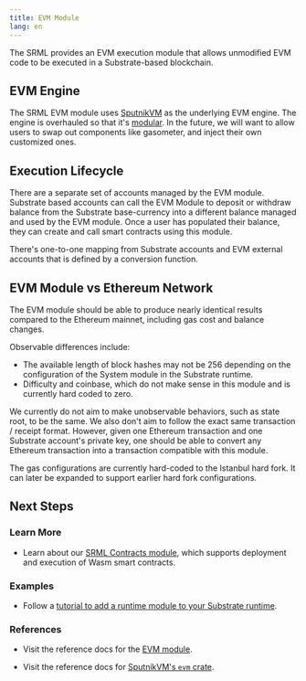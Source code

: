 ```yaml
---
title: EVM Module
lang: en
---
```


The SRML provides an EVM execution module that allows unmodified EVM code to be executed in a
Substrate-based blockchain.

## EVM Engine

The SRML EVM module uses [SputnikVM](https://github.com/sorpaas/rust-evm) as the underlying EVM engine. The engine is
overhauled so that it's [modular](https://github.com/corepaper/evm). In the future, we will want to
allow users to swap out components like gasometer, and inject their own customized ones.

## Execution Lifecycle

There are a separate set of accounts managed by the EVM module. Substrate based accounts can
call the EVM Module to deposit or withdraw balance from the Substrate base-currency into a different
balance managed and used by the EVM module. Once a user has populated their balance, they can create
and call smart contracts using this module.

There's one-to-one mapping from Substrate accounts and EVM external accounts that is defined by a
conversion function.

## EVM Module vs Ethereum Network

The EVM module should be able to produce nearly identical results compared to the Ethereum mainnet,
including gas cost and balance changes.

Observable differences include:

* The available length of block hashes may not be 256 depending on the configuration of the System
  module in the Substrate runtime.
* Difficulty and coinbase, which do not make sense in this module and is currently hard coded to
  zero.

We currently do not aim to make unobservable behaviors, such as state root, to be the same. We also
don't aim to follow the exact same transaction / receipt format. However, given one Ethereum
transaction and one Substrate account's private key, one should be able to convert any Ethereum
transaction into a transaction compatible with this module.

The gas configurations are currently hard-coded to the Istanbul hard fork. It can later be expanded
to support earlier hard fork configurations.

## Next Steps

### Learn More

- Learn about our [SRML Contracts module](conceptual/runtime/contracts/contracts_module.md), which
  supports deployment and execution of Wasm smart contracts.

### Examples

- Follow a [tutorial to add a runtime module to your Substrate
  runtime](tutorials/adding-a-module-to-your-runtime.md).

### References

- Visit the reference docs for the [EVM module](https://substrate.dev/rustdocs/master/pallet_evm/index.html).

- Visit the reference docs for [SputnikVM's `evm` crate](https://docs.rs/evm/).
